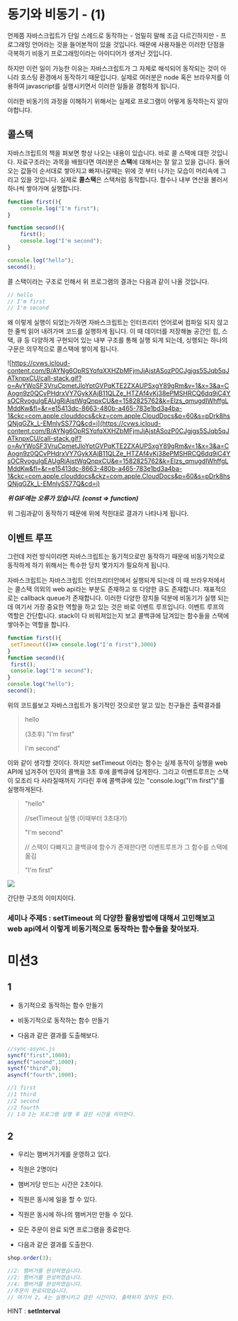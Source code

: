# 동기와 비동기 - (1)

언제쯤 자바스크립트가 단일 스레드로 동작하는 - 엄밀히 말해 조금 다르긴하지만 - 프로그래밍 언어라는 것을 들어본적이 있을 것입니다. 때문에 사용자들은 이러한 단점을 극복하기 비동기 프로그래밍이라는 아이디어가 생겨난 것입니다.

하지만 이런 일이 가능한 이유는 자바스크립트가 그 자체로 해석되어 동작되는 것이 아니라 호스팅 환경에서 동작하기 때문입니다. 실제로 여러분은 node 혹은 브라우저를 이용하여 javascript를 실행시키면서 이러한 일들을 경험하게 됩니다.

이러한 비동기의 과정을 이해하기 위해서는 실제로 프로그램이 어떻게 동작하는지 알아야합니다.

## 콜스택

자바스크립트의 책을 펴보면 항상 나오는 내용이 있습니다. 바로 콜 스택에 대한 것입니다. 자료구조라는 과목을 배웠다면 여러분은 **스택**에 대해서는 잘 알고 있을 겁니다. 들어오는 값들이 순서대로 쌓아지고 빠져나갈때는 위에 것 부터 나가는 모습이 머리속에 그리고 있을 것입니다. 실제로 **콜스택**은 스택처럼 동작합니다. 함수나 내부 연산을 불러서 하나씩 쌓아가며 실행합니다.

```javascript
function first(){
    console.log("I'm first");
}

function second(){
    first();
    console.log("I'm second");
}

console.log("hello");
second();
```

콜 스택이라는 구조로 인해서 위 프로그램의 결과는 다음과 같이 나올 것입니다.

```javascript
// hello
// I'm first
// I'm second
```

왜 이렇게 실행이 되었는가하면 자바스크립트는 인터프리터 언어로써 컴파일 되지 않고 한 줄씩 읽어 내려가며 코드를 실행하게 됩니다. 이 때 데이터를 저장해놀 공간인 힙, 스택, 큐 등 다양하게 구현되어 있는 내부 구조를 통해 실행 되게 되는데, 싱행되는 하나의 구문은 의무적으로 콜스택에 쌓이게 됩니다. 

![https://cvws.icloud-content.com/B/AYNg6OpRSYqfqXXHZbMFjmJiAjstASozP0CJgjgs5SJqb5qJATknpxCU/call-stack.gif?o=AvYWoSF3VruCpmetJloYptGVPqKTE2ZXAUPSxgY89gRm&v=1&x=3&a=CAogn9z0QCvPHdrxVY7GykXAjB11QLZe_HTZAf4vKj38ePMSHRCQ6dq9iC4YsOCRvoguIgEAUgRiAjstWgQnpxCU&e=1582825762&k=Elzs_qmugdIWhffgLMddKw&fl=&r=e15413dc-8663-480b-a465-783e1bd3a4ba-1&ckc=com.apple.clouddocs&ckz=com.apple.CloudDocs&p=60&s=pDrk8hsQNjqGZk_L-EMnlySS77Q&cd=i](https://cvws.icloud-content.com/B/AYNg6OpRSYqfqXXHZbMFjmJiAjstASozP0CJgjgs5SJqb5qJATknpxCU/call-stack.gif?o=AvYWoSF3VruCpmetJloYptGVPqKTE2ZXAUPSxgY89gRm&v=1&x=3&a=CAogn9z0QCvPHdrxVY7GykXAjB11QLZe_HTZAf4vKj38ePMSHRCQ6dq9iC4YsOCRvoguIgEAUgRiAjstWgQnpxCU&e=1582825762&k=Elzs_qmugdIWhffgLMddKw&fl=&r=e15413dc-8663-480b-a465-783e1bd3a4ba-1&ckc=com.apple.clouddocs&ckz=com.apple.CloudDocs&p=60&s=pDrk8hsQNjqGZk_L-EMnlySS77Q&cd=i)

***위 GIF에는 오류가 있습니다. (const => function)***

위 그림과같이 동작하기 때문에 위에 적힌대로 결과가 나타나게 됩니다.



## 이벤트 루프

그런데 저런 방식이라면 자바스크립트는 동기적으로만 동작하기 때문에 비동기적으로 동작하게 하기 위해서는 특수한 당치 몇가지가 필요하게 됩니다.

자바스크립트는 자바스크립트 인터프리터안에서 실행되게 되는데 이 때 브라우저에서는 콜스택 의외의 web api라는 부분도 존재하고 또 다양한 큐도 존재합니다. 재표적으로는 callback queue가 존재합니다. 이러한 다양한 장치들 덕분에 비동기가 실행 되는데 여기서 가장 중요한 역할을 하고 있는 것은 바로 이벤트 루프입니다. 이벤트 루프의 역할은 간단합니다. stack이 다 비워져있는지 보고 콜백큐에 담겨있는 함수들을 스택에 쌓아주는 역할을 합니다.

```javascript
function first(){
 setTimeout(()=> console.log("I'm first"),3000)
}
function second(){
 first();
 console.log("I'm second");
}
console.log("hello");
second();
```

위의 코드를보고 자바스크립트가 동기적인 것으로만 알고 있는 친구들은 출력결과를

> hello
> 
> (3초후) "I'm first"
> 
> I'm second"

이와 같이 생각할 것이다. 하지만 setTimeout 이라는 함수는 실제 동작이 실행을 web API에 넘겨주어 인자의 콜백을 3초 후에 콜백큐에 담게한다. 그리고 이벤트루프는 스택이 모조리 다 사라질때까지 기다린 후에 콜백큐에 있는 "console.log("I'm first")"를 실행하게된다.

> "hello"
> 
> //setTimeout 실행 (이때부터 3초대기)
> 
> "I'm second"
> 
> // 스택이 다빠지고 콜백큐에 함수가 존재한다면 이벤트루프가 그 함수를 스택에 옮김
> 
> "I'm first"

![](https://img.velog.io/post-images/pa324/40069bd0-166e-11ea-929a-9b65c9994145/image.png?w=1024)

간단한 구조의 이미지이다.



### 세미나 주제5 : setTimeout 의 다양한 활용방법에 대해서 고민해보고 web api에서 이렇게 비동기적으로 동작하는 함수들을 찾아보자.



# 미션3

## 1

- 동기적으로 동작하는 함수 만들기

- 비동기적으로 동작하는 함수 만들기

- 다음과 같은 결과를 도출해보다.



```javascript
//sync-async.js
syncf("first",1000);
asyncf("second",1000);
syncf("third",0);
asyncf("fourth",1000);

//1 first
//1 third
//2 second
//2 fourth 
// 1과 2는 프로그램 실행 후 걸린 시간을 의미한다.
```

## 2

- 우리는 햄버거가게를 운영하고 있다.

- 직원은 2명이다

- 햄버거당 만드는 시간은 2초이다.

- 직원은 동시에 일을 할 수 있다.

- 직원은 동시에 하나의 햄버거만 만들 수 있다.

- 모든 주문이 완료 되면 프로그램을 종료한다.

- 다음과 같은 결과를 도출한다.



```javascript
shop.order(3);

//2: 햄버거를 완성하였습니다.
//2: 햄버거를 완성하였습니다.
//4: 햄버거를 완성하였습니다.
//주문이 완료되었습니다.
// 여기서 2, 4는 실행시키고 걸린 시간이다. 출력하지 않아도 된다.
```

HINT : **setInterval**


